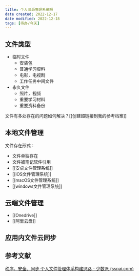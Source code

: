 ```yaml
---
title: 个人资源管理系统啊
date created: 2022-12-17
date modified: 2022-12-18
tags: [待办/今天]
---
```


## 文件类型

- 临时文件
	- 安装包
	- 普通学习资料
	- 电影，电视剧
	- 工作任务中间文件
- 永久文件
	- 照片，视频
	- 重要学习材料
	- 重要资料备份

文件有多处存在的问题如何解决？[[创建超链接到我的参考档案]]

## 本地文件管理

文件存在形式：

- 文件单独存在
- 文件被笔记软件引用
- [[安卓文件管理系统]]
- [[iOS文件管理系统]]
- [[macOS文件管理系统]]
- [[windows文件管理系统]]

## 云端文件管理

- [[Onedrive]]
- [[阿里云盘]]

## 应用内文件云同步


## 参考文献

[秩序、安全、同步 个人文件管理体系构建思路 - 少数派 (sspai.com)](https://sspai.com/post/55842)